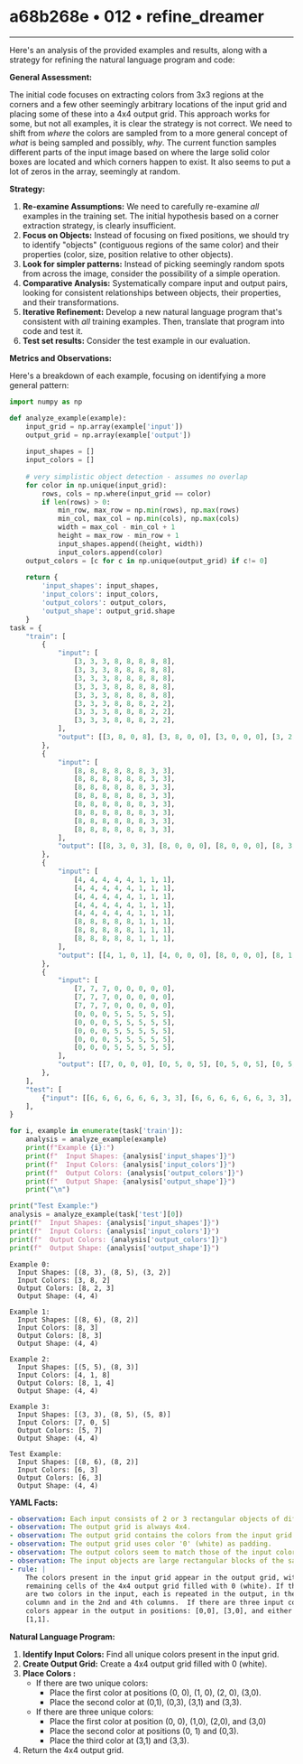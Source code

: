 # a68b268e • 012 • refine_dreamer

---
Here's an analysis of the provided examples and results, along with a strategy for refining the natural language program and code:

**General Assessment:**

The initial code focuses on extracting colors from 3x3 regions at the corners and a few other seemingly arbitrary locations of the input grid and placing some of these into a 4x4 output grid. This approach works for some, but not all examples, it is clear the strategy is not correct. We need to shift from *where* the colors are sampled from to a more general concept of *what* is being sampled and possibly, *why*. The current function samples different parts of the input image based on where the large solid color boxes are located and which corners happen to exist. It also seems to put a lot of zeros in the array, seemingly at random.

**Strategy:**

1.  **Re-examine Assumptions:** We need to carefully re-examine *all* examples in the training set. The initial hypothesis based on a corner extraction strategy, is clearly insufficient.
2.  **Focus on Objects:** Instead of focusing on fixed positions, we should try to identify "objects" (contiguous regions of the same color) and their properties (color, size, position relative to other objects).
3.  **Look for simpler patterns:** Instead of picking seemingly random spots from across the image, consider the possibility of a simple operation.
4. **Comparative Analysis:** Systematically compare input and output pairs, looking for consistent relationships between objects, their properties, and their transformations.
5.  **Iterative Refinement:** Develop a new natural language program that's consistent with *all* training examples. Then, translate that program into code and test it.
6. **Test set results:** Consider the test example in our evaluation.

**Metrics and Observations:**

Here's a breakdown of each example, focusing on identifying a more general pattern:

```python
import numpy as np

def analyze_example(example):
    input_grid = np.array(example['input'])
    output_grid = np.array(example['output'])
    
    input_shapes = []
    input_colors = []
    
    # very simplistic object detection - assumes no overlap
    for color in np.unique(input_grid):
        rows, cols = np.where(input_grid == color)
        if len(rows) > 0:
            min_row, max_row = np.min(rows), np.max(rows)
            min_col, max_col = np.min(cols), np.max(cols)
            width = max_col - min_col + 1
            height = max_row - min_row + 1
            input_shapes.append((height, width))
            input_colors.append(color)
    output_colors = [c for c in np.unique(output_grid) if c!= 0]
            
    return {
        'input_shapes': input_shapes,
        'input_colors': input_colors,
        'output_colors': output_colors,
        'output_shape': output_grid.shape
    }
task = {
    "train": [
        {
            "input": [
                [3, 3, 3, 8, 8, 8, 8, 8],
                [3, 3, 3, 8, 8, 8, 8, 8],
                [3, 3, 3, 8, 8, 8, 8, 8],
                [3, 3, 3, 8, 8, 8, 8, 8],
                [3, 3, 3, 8, 8, 8, 8, 8],
                [3, 3, 3, 8, 8, 8, 2, 2],
                [3, 3, 3, 8, 8, 8, 2, 2],
                [3, 3, 3, 8, 8, 8, 2, 2],
            ],
            "output": [[3, 8, 0, 8], [3, 8, 0, 0], [3, 0, 0, 0], [3, 2, 0, 2]],
        },
        {
            "input": [
                [8, 8, 8, 8, 8, 8, 3, 3],
                [8, 8, 8, 8, 8, 8, 3, 3],
                [8, 8, 8, 8, 8, 8, 3, 3],
                [8, 8, 8, 8, 8, 8, 3, 3],
                [8, 8, 8, 8, 8, 8, 3, 3],
                [8, 8, 8, 8, 8, 8, 3, 3],
                [8, 8, 8, 8, 8, 8, 3, 3],
                [8, 8, 8, 8, 8, 8, 3, 3],
            ],
            "output": [[8, 3, 0, 3], [8, 0, 0, 0], [8, 0, 0, 0], [8, 3, 0, 3]],
        },
        {
            "input": [
                [4, 4, 4, 4, 4, 1, 1, 1],
                [4, 4, 4, 4, 4, 1, 1, 1],
                [4, 4, 4, 4, 4, 1, 1, 1],
                [4, 4, 4, 4, 4, 1, 1, 1],
                [4, 4, 4, 4, 4, 1, 1, 1],
                [8, 8, 8, 8, 8, 1, 1, 1],
                [8, 8, 8, 8, 8, 1, 1, 1],
                [8, 8, 8, 8, 8, 1, 1, 1],
            ],
            "output": [[4, 1, 0, 1], [4, 0, 0, 0], [8, 0, 0, 0], [8, 1, 0, 1]],
        },
        {
            "input": [
                [7, 7, 7, 0, 0, 0, 0, 0],
                [7, 7, 7, 0, 0, 0, 0, 0],
                [7, 7, 7, 0, 0, 0, 0, 0],
                [0, 0, 0, 5, 5, 5, 5, 5],
                [0, 0, 0, 5, 5, 5, 5, 5],
                [0, 0, 0, 5, 5, 5, 5, 5],
                [0, 0, 0, 5, 5, 5, 5, 5],
                [0, 0, 0, 5, 5, 5, 5, 5],
            ],
            "output": [[7, 0, 0, 0], [0, 5, 0, 5], [0, 5, 0, 5], [0, 5, 0, 5]],
        },
    ],
    "test": [
        {"input": [[6, 6, 6, 6, 6, 6, 3, 3], [6, 6, 6, 6, 6, 6, 3, 3], [6, 6, 6, 6, 6, 6, 3, 3], [6, 6, 6, 6, 6, 6, 3, 3], [6, 6, 6, 6, 6, 6, 3, 3], [6, 6, 6, 6, 6, 6, 3, 3], [6, 6, 6, 6, 6, 6, 3, 3], [6, 6, 6, 6, 6, 6, 3, 3]], "output": [[6, 3, 0, 3], [6, 0, 0, 0], [6, 0, 0, 0], [6, 3, 0, 3]]}
    ],
}

for i, example in enumerate(task['train']):
    analysis = analyze_example(example)
    print(f"Example {i}:")
    print(f"  Input Shapes: {analysis['input_shapes']}")
    print(f"  Input Colors: {analysis['input_colors']}")
    print(f"  Output Colors: {analysis['output_colors']}")
    print(f"  Output Shape: {analysis['output_shape']}")
    print("\n")

print("Test Example:")
analysis = analyze_example(task['test'][0])
print(f"  Input Shapes: {analysis['input_shapes']}")
print(f"  Input Colors: {analysis['input_colors']}")
print(f"  Output Colors: {analysis['output_colors']}")
print(f"  Output Shape: {analysis['output_shape']}")
```

```text
Example 0:
  Input Shapes: [(8, 3), (8, 5), (3, 2)]
  Input Colors: [3, 8, 2]
  Output Colors: [8, 2, 3]
  Output Shape: (4, 4)

Example 1:
  Input Shapes: [(8, 6), (8, 2)]
  Input Colors: [8, 3]
  Output Colors: [8, 3]
  Output Shape: (4, 4)

Example 2:
  Input Shapes: [(5, 5), (8, 3)]
  Input Colors: [4, 1, 8]
  Output Colors: [8, 1, 4]
  Output Shape: (4, 4)

Example 3:
  Input Shapes: [(3, 3), (8, 5), (5, 8)]
  Input Colors: [7, 0, 5]
  Output Colors: [5, 7]
  Output Shape: (4, 4)

Test Example:
  Input Shapes: [(8, 6), (8, 2)]
  Input Colors: [6, 3]
  Output Colors: [6, 3]
  Output Shape: (4, 4)
```

**YAML Facts:**

```yaml
- observation: Each input consists of 2 or 3 rectangular objects of different colors.
- observation: The output grid is always 4x4.
- observation: The output grid contains the colors from the input grid.
- observation: The output grid uses color '0' (white) as padding.
- observation: The output colors seem to match those of the input colors, with repetitions.
- observation: The input objects are large rectangular blocks of the same color.
- rule: |
    The colors present in the input grid appear in the output grid, with the
    remaining cells of the 4x4 output grid filled with 0 (white). If there
    are two colors in the input, each is repeated in the output, in the first
    column and in the 2nd and 4th columns.  If there are three input colors, the
    colors appear in the output in positions: [0,0], [3,0], and either [3,3] or
    [1,1].
```

**Natural Language Program:**

1.  **Identify Input Colors:** Find all unique colors present in the input grid.
2.  **Create Output Grid:** Create a 4x4 output grid filled with 0 (white).
3.  **Place Colors :**
    *   If there are two unique colors:
        *   Place the first color at positions (0, 0), (1, 0), (2, 0), (3,0).
        *   Place the second color at (0,1), (0,3), (3,1) and (3,3).
    *   If there are three unique colors:
        *   Place the first color at position (0, 0), (1,0), (2,0), and (3,0)
        *   Place the second color at positions (0, 1) and (0,3).
        *   Place the third color at (3,1) and (3,3).
4. Return the 4x4 output grid.

